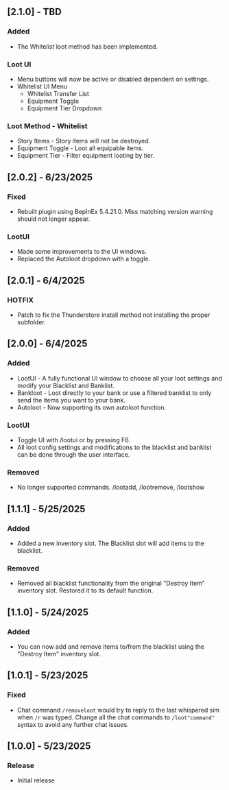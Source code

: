 ## [2.1.0] - TBD
### Added
- The Whitelist loot method has been implemented. 

### Loot UI
- Menu buttons will now be active or disabled dependent on settings.
- Whitelist UI Menu
    - Whitelist Transfer List
    - Equipment Toggle
    - Equipment Tier Dropdown

### Loot Method - Whitelist
- Story Items - Story items will not be destroyed.
- Equipment Toggle - Loot all equipable items.
- Equipment Tier - Filter equipment looting by tier.


## [2.0.2] - 6/23/2025
### Fixed
- Rebuilt plugin using BepInEx 5.4.21.0. Miss matching version warning should not longer appear.

### LootUI
- Made some improvements to the UI windows.
- Replaced the Autoloot dropdown with a toggle.

## [2.0.1] - 6/4/2025
### HOTFIX
- Patch to fix the Thunderstore install method not installing the proper subfolder. 

## [2.0.0] - 6/4/2025
### Added 
- LootUI - A fully functional UI window to choose all your loot settings and modify your Blacklist and Banklist.
- Bankloot - Loot directly to your bank or use a filtered banklist to only send the items you want to your bank.
- Autoloot - Now supporting its own autoloot function.

### LootUI
- Toggle UI with /lootui or by pressing F6.
- All loot config settings and modifications to the blacklist and banklist can be done through the user interface.

### Removed
- No longer supported commands. /lootadd, /lootremove, /lootshow

## [1.1.1] - 5/25/2025
### Added
- Added a new inventory slot. The Blacklist slot will add items to the blacklist.

### Removed
- Removed all blacklist functionality from the original "Destroy Item" inventory slot. Restored it to its default function.

## [1.1.0] - 5/24/2025
### Added
- You can now add and remove items to/from the blacklist using the "Destroy Item" inventory slot.

## [1.0.1] - 5/23/2025
### Fixed
- Chat command `/removeloot` would try to reply to the last whispered sim when `/r` was typed. Change all the chat commands to `/loot"command"` syntax to avoid any further chat issues.

## [1.0.0] - 5/23/2025
### Release
- Initial release